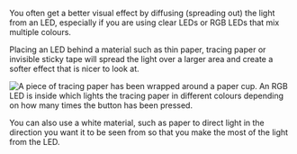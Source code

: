 You often get a better visual effect by diffusing (spreading out) the light from an LED, especially if you are using clear LEDs or RGB LEDs that mix multiple colours. 

Placing an LED behind a material such as thin paper, tracing paper or invisible sticky tape will spread the light over a larger area and create a softer effect that is nicer to look at. 

![A piece of tracing paper has been wrapped around a paper cup. An RGB LED is inside which lights the tracing paper in different colours depending on how many times the button has been pressed.](images/mood-lamp.gif)

You can also use a white material, such as paper to direct light in the direction you want it to be seen from so that you make the most of the light from the LED. 